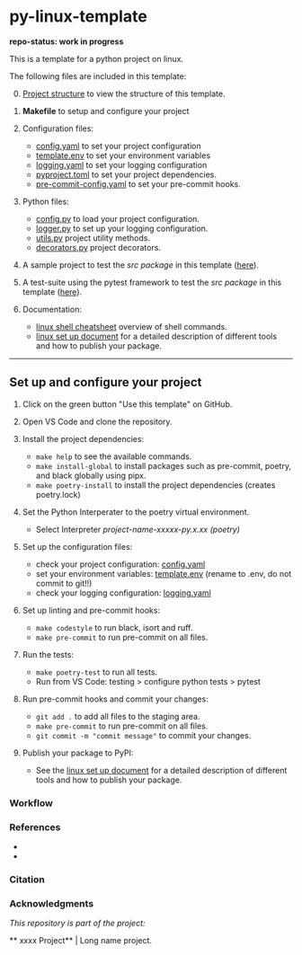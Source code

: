 py-linux-template
==============================

**repo-status: work in progress**

This is a template for a python project on linux.

The following files are included in this template:

0. [Project structure](docs/project_structure.md) to view the structure of this template.

1. **Makefile** to setup and configure your project

2. Configuration files:
    - [config.yaml](config/config.yaml) to set your project configuration
    - [template.env](config/template.env) to set your environment variables
    - [logging.yaml](config/logging.yaml) to set your logging configuration
    - [pyproject.toml](pyproject.toml) to set your project dependencies.
    - [pre-commit-config.yaml](pre-commit-config.yaml) to set your pre-commit hooks.

3. Python files:
    - [config.py](src/config.py) to load your project configuration.
    - [logger.py](src/logger.py) to set up your logging configuration.
    - [utils.py](src/utils.py) project utility methods.
    - [decorators.py](src/decorators.py) project decorators.

6. A sample project to test the *src package* in this template ([here](sample_project/main.py)).

5. A test-suite using the pytest framework to test the *src package* in this template ([here](tests/test_utils.py)).

6. Documentation:
    - [linux shell cheatsheet](docs/cheatsheet_linux_shell.md)  overview of shell commands.
    - [linux set up document](docs/linux_set_up.md) for a detailed description of different tools and how to publish your package.

-------

## Set up and configure your project

1. Click on the green button "Use this template" on GitHub.
2. Open VS Code and clone the repository.
3. Install the project dependencies:
    - `make help` to see the available commands.
    - `make install-global` to install packages such as pre-commit, poetry, and black globally using pipx.
    - `make poetry-install` to install the project dependencies (creates poetry.lock)
4. Set the Python Interperater to the poetry virtual environment.
    - Select Interpreter *project-name-xxxxx-py.x.xx (poetry)*
5. Set up the configuration files:
    - check your project configuration: [config.yaml](config/config.yaml)
    - set your environment variables: [template.env](config/template.env) (rename to .env, do not commit to git!!)
    - check your logging configuration: [logging.yaml](config/logging.yaml)
6. Set up linting and pre-commit hooks:
    - `make codestyle` to run black, isort and ruff.
    - `make pre-commit` to run pre-commit on all files.
7. Run the tests:
    - `make poetry-test` to run all tests.
    - Run from VS Code: testing > configure python tests > pytest
8. Run pre-commit hooks and commit your changes:
    - `git add .` to add all files to the staging area.
    - `make pre-commit` to run pre-commit on all files.
    - `git commit -m "commit message"` to commit your changes.

9. Publish your package to PyPI:
    - See the [linux set up document](docs/linux_set_up.md) for a detailed description of different tools and how to publish your package.


### Workflow






### References
-
-

### Citation

### Acknowledgments

*This repository is part of the project:*

** xxxx Project** | Long name project.
